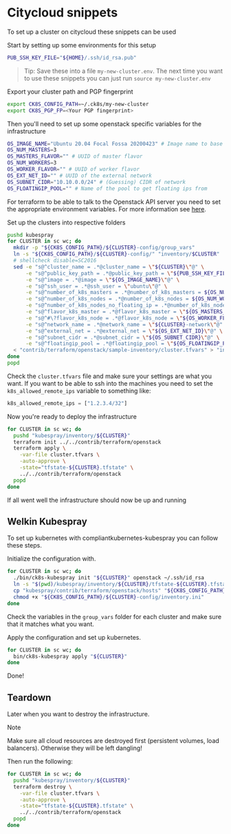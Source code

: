 # Citycloud snippets

To set up a cluster on citycloud these snippets can be used

Start by setting up some environments for this setup

```bash
PUB_SSH_KEY_FILE="${HOME}/.ssh/id_rsa.pub"
```

> Tip:
> Save these into a file `my-new-cluster.env`.
> The next time you want to use these snippets you can just run `source my-new-cluster.env`

Export your cluster path and PGP fingerprint

```bash
export CK8S_CONFIG_PATH=~/.ck8s/my-new-cluster
export CK8S_PGP_FP=<Your PGP fingerprint>
```

Then you'll need to set up some openstack specific variables for the infrastructure

```bash
OS_IMAGE_NAME="Ubuntu 20.04 Focal Fossa 20200423" # Image name to base VMs on
OS_NUM_MASTERS=3
OS_MASTERS_FLAVOR="" # UUID of master flavor
OS_NUM_WORKERS=3
OS_WORKER_FLAVOR="" # UUID of worker flavor
OS_EXT_NET_ID="" # UUID of the external network
OS_SUBNET_CIDR="10.10.0.0/24" # (Guessing) CIDR of network
OS_FLOATINGIP_POOL="" # Name of the pool to get floating ips from
```

For terraform to be able to talk to the Openstack API server you need to set the appropriate environment variables.
For more information see [here](https://docs.openstack.org/newton/user-guide/common/cli-set-environment-variables-using-openstack-rc.html).

Set up the clusters into respective folders

```bash
pushd kubespray
for CLUSTER in sc wc; do
  mkdir -p "${CK8S_CONFIG_PATH}/${CLUSTER}-config/group_vars"
  ln -s "${CK8S_CONFIG_PATH}/${CLUSTER}-config/" "inventory/$CLUSTER"
  # shellcheck disable=SC2016
  sed -e "s@^cluster_name = .*@cluster_name = \"${CLUSTER}\"@" \
      -e "s@^public_key_path = .*@public_key_path = \"${PUB_SSH_KEY_FILE}\"@" \
      -e "s@^image = .*@image = \"${OS_IMAGE_NAME}\"@" \
      -e "s@^ssh_user = .*@ssh_user = \"ubuntu\"@" \
      -e "s@^number_of_k8s_masters = .*@number_of_k8s_masters = ${OS_NUM_MASTERS}@" \
      -e "s@^number_of_k8s_nodes = .*@number_of_k8s_nodes = ${OS_NUM_WORKERS}@" \
      -e "s@^number_of_k8s_nodes_no_floating_ip = .*@number_of_k8s_nodes_no_floating_ip = 0@" \
      -e "s@^flavor_k8s_master = .*@flavor_k8s_master = \"${OS_MASTERS_FLAVOR}\"@" \
      -e "s@^#\?flavor_k8s_node = .*@flavor_k8s_node = \"${OS_WORKER_FLAVOR}\"@" \
      -e "s@^network_name = .*@network_name = \"${CLUSTER}-network\"@" \
      -e "s@^external_net = .*@external_net = \"${OS_EXT_NET_ID}\"@" \
      -e "s@^subnet_cidr = .*@subnet_cidr = \"${OS_SUBNET_CIDR}\"@" \
      -e "s@^floatingip_pool = .*@floatingip_pool = \"${OS_FLOATINGIP_POOL}\"@" \
  < "contrib/terraform/openstack/sample-inventory/cluster.tfvars" > "inventory/$CLUSTER/cluster.tfvars"
done
popd
```

Check the `cluster.tfvars` file and make sure your settings are what you want.
If you want to be able to ssh into the machines you need to set the `k8s_allowed_remote_ips` variable to something like:

```tfvars
k8s_allowed_remote_ips = ["1.2.3.4/32"]
```

Now you're ready to deploy the infrastructure

```bash
for CLUSTER in sc wc; do
  pushd "kubespray/inventory/${CLUSTER}"
  terraform init ../../contrib/terraform/openstack
  terraform apply \
    -var-file cluster.tfvars \
    -auto-approve \
    -state="tfstate-${CLUSTER}.tfstate" \
    ../../contrib/terraform/openstack
  popd
done
```

If all went well the infrastructure should now be up and running

## Welkin Kubespray

To set up kubernetes with compliantkubernetes-kubespray you can follow these steps.

Initialize the configuration with.

```bash
for CLUSTER in sc wc; do
  ./bin/ck8s-kubespray init "${CLUSTER}" openstack ~/.ssh/id_rsa
  ln -s "$(pwd)/kubespray/inventory/${CLUSTER}/tfstate-${CLUSTER}.tfstate" "${CK8S_CONFIG_PATH}/${CLUSTER}-config/" || true
  cp "kubespray/contrib/terraform/openstack/hosts" "${CK8S_CONFIG_PATH}/${CLUSTER}-config/inventory.ini"
  chmod +x "${CK8S_CONFIG_PATH}/${CLUSTER}-config/inventory.ini"
done
```

Check the variables in the `group_vars` folder for each cluster and make sure that it matches what you want.

Apply the configuration and set up kubernetes.

```bash
for CLUSTER in sc wc; do
  bin/ck8s-kubespray apply "${CLUSTER}"
done
```

Done!

## Teardown

Later when you want to destroy the infrastructure.

> [!NOTE]
> Make sure all cloud resources are destroyed first (persistent volumes, load balancers).
> Otherwise they will be left dangling!

Then run the following:

```bash
for CLUSTER in sc wc; do
  pushd "kubespray/inventory/${CLUSTER}"
  terraform destroy \
    -var-file cluster.tfvars \
    -auto-approve \
    -state="tfstate-${CLUSTER}.tfstate" \
    ../../contrib/terraform/openstack
  popd
done
```
